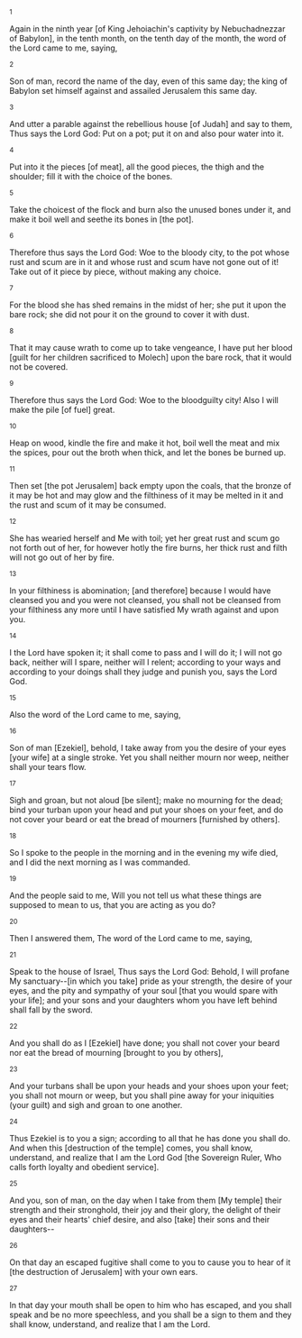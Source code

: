 <sup>1</sup> 

Again in the ninth year [of King Jehoiachin's captivity by Nebuchadnezzar of Babylon], in the tenth month, on the tenth day of the month, the word of the Lord came to me, saying, 

<sup>2</sup> 

Son of man, record the name of the day, even of this same day; the king of Babylon set himself against and assailed Jerusalem this same day. 

<sup>3</sup> 

And utter a parable against the rebellious house [of Judah] and say to them, Thus says the Lord God: Put on a pot; put it on and also pour water into it. 

<sup>4</sup> 

Put into it the pieces [of meat], all the good pieces, the thigh and the shoulder; fill it with the choice of the bones. 

<sup>5</sup> 

Take the choicest of the flock and burn also the unused bones under it, and make it boil well and seethe its bones in [the pot]. 

<sup>6</sup> 

Therefore thus says the Lord God: Woe to the bloody city, to the pot whose rust and scum are in it and whose rust and scum have not gone out of it! Take out of it piece by piece, without making any choice. 

<sup>7</sup> 

For the blood she has shed remains in the midst of her; she put it upon the bare rock; she did not pour it on the ground to cover it with dust. 

<sup>8</sup> 

That it may cause wrath to come up to take vengeance, I have put her blood [guilt for her children sacrificed to Molech] upon the bare rock, that it would not be covered. 

<sup>9</sup> 

Therefore thus says the Lord God: Woe to the bloodguilty city! Also I will make the pile [of fuel] great. 

<sup>10</sup> 

Heap on wood, kindle the fire and make it hot, boil well the meat and mix the spices, pour out the broth when thick, and let the bones be burned up. 

<sup>11</sup> 

Then set [the pot Jerusalem] back empty upon the coals, that the bronze of it may be hot and may glow and the filthiness of it may be melted in it and the rust and scum of it may be consumed. 

<sup>12</sup> 

She has wearied herself and Me with toil; yet her great rust and scum go not forth out of her, for however hotly the fire burns, her thick rust and filth will not go out of her by fire. 

<sup>13</sup> 

In your filthiness is abomination; [and therefore] because I would have cleansed you and you were not cleansed, you shall not be cleansed from your filthiness any more until I have satisfied My wrath against and upon you. 

<sup>14</sup> 

I the Lord have spoken it; it shall come to pass and I will do it; I will not go back, neither will I spare, neither will I relent; according to your ways and according to your doings shall they judge and punish you, says the Lord God. 

<sup>15</sup> 

Also the word of the Lord came to me, saying, 

<sup>16</sup> 

Son of man [Ezekiel], behold, I take away from you the desire of your eyes [your wife] at a single stroke. Yet you shall neither mourn nor weep, neither shall your tears flow. 

<sup>17</sup> 

Sigh and groan, but not aloud [be silent]; make no mourning for the dead; bind your turban upon your head and put your shoes on your feet, and do not cover your beard or eat the bread of mourners [furnished by others]. 

<sup>18</sup> 

So I spoke to the people in the morning and in the evening my wife died, and I did the next morning as I was commanded. 

<sup>19</sup> 

And the people said to me, Will you not tell us what these things are supposed to mean to us, that you are acting as you do? 

<sup>20</sup> 

Then I answered them, The word of the Lord came to me, saying, 

<sup>21</sup> 

Speak to the house of Israel, Thus says the Lord God: Behold, I will profane My sanctuary--[in which you take] pride as your strength, the desire of your eyes, and the pity and sympathy of your soul [that you would spare with your life]; and your sons and your daughters whom you have left behind shall fall by the sword. 

<sup>22</sup> 

And you shall do as I [Ezekiel] have done; you shall not cover your beard nor eat the bread of mourning [brought to you by others], 

<sup>23</sup> 

And your turbans shall be upon your heads and your shoes upon your feet; you shall not mourn or weep, but you shall pine away for your iniquities (your guilt) and sigh and groan to one another. 

<sup>24</sup> 

Thus Ezekiel is to you a sign; according to all that he has done you shall do. And when this [destruction of the temple] comes, you shall know, understand, and realize that I am the Lord God [the Sovereign Ruler, Who calls forth loyalty and obedient service]. 

<sup>25</sup> 

And you, son of man, on the day when I take from them [My temple] their strength and their stronghold, their joy and their glory, the delight of their eyes and their hearts' chief desire, and also [take] their sons and their daughters-- 

<sup>26</sup> 

On that day an escaped fugitive shall come to you to cause you to hear of it [the destruction of Jerusalem] with your own ears. 

<sup>27</sup> 

In that day your mouth shall be open to him who has escaped, and you shall speak and be no more speechless, and you shall be a sign to them and they shall know, understand, and realize that I am the Lord.
